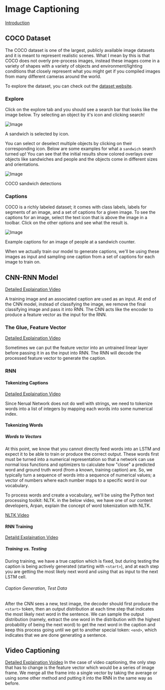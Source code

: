 # Image Captioning
[Introduction](https://www.youtube.com/watch?v=dobNslC2y-o)

## COCO Dataset
The COCO dataset is one of the largest, publicly available image datasets and it is meant to represent realistic scenes. What I mean by this is that COCO does not overly pre-process images, instead these images come in a variety of shapes with a variety of objects and environment/lighting conditions that closely represent what you might get if you compiled images from many different cameras around the world.

To explore the dataset, you can check out the [dataset website](https://cocodataset.org/#explore).

### Explore
Click on the explore tab and you should see a search bar that looks like the image below. Try selecting an object by it's icon and clicking search!

![Image](https://video.udacity-data.com/topher/2018/May/5aeb88bb_screen-shot-2018-05-03-at-3.09.44-pm/screen-shot-2018-05-03-at-3.09.44-pm.png)

A sandwich is selected by icon.

You can select or deselect multiple objects by clicking on their corresponding icon. Below are some examples for what a `sandwich` search turned up! You can see that the initial results show colored overlays over objects like sandwiches and people and the objects come in different sizes and orientations.

![Image](https://video.udacity-data.com/topher/2018/May/5aeb8986_screen-shot-2018-05-03-at-3.12.38-pm/screen-shot-2018-05-03-at-3.12.38-pm.png)

COCO sandwich detections

### Captions
COCO is a richly labeled dataset; it comes with class labels, labels for segments of an image, and a set of captions for a given image. To see the captions for an image, select the text icon that is above the image in a toolbar. Click on the other options and see what the result is.

![Image](https://video.udacity-data.com/topher/2018/May/5aeb8a8e_screen-shot-2018-05-03-at-3.15.20-pm/screen-shot-2018-05-03-at-3.15.20-pm.png)

Example captions for an image of people at a sandwich counter.

When we actually train our model to generate captions, we'll be using these images as input and sampling one caption from a set of captions for each image to train on.

## CNN-RNN Model
[Detailed Explaination Video](https://www.youtube.com/watch?v=n7kdMiX1Xz8)

A training image and an associated caption are used as an input. At end of the CNN model, instead of classifying the image, we remove the final classifying image and pass it into RNN. The CNN acts like the encoder to produce a feature vector as the input for the RNN.

### The Glue, Feature Vector
[Detailed Explaination Video](https://www.youtube.com/watch?v=u2ZdcUDnHm0)

Sometimes we can put the feature vector into an untrained linear layer before passing it in as the input into RNN. The RNN will decode the processed feature vector to generate the caption.

### RNN
#### Tokenizing Captions
[Detailed Explaination Video](https://www.youtube.com/watch?v=aeEFb0eSzJ8)

Since Nerual Network does not do well with strings, we need to tokenize words into a list of integers by mapping each words into some numerical index. 

#### Tokenizing Words
##### Words to Vectors
At this point, we know that you cannot directly feed words into an LSTM and expect it to be able to train or produce the correct output. These words first must be turned into a numerical representation so that a network can use normal loss functions and optimizers to calculate how "close" a predicted word and ground truth word (from a known, training caption) are. So, we typically turn a sequence of words into a sequence of numerical values; a vector of numbers where each number maps to a specific word in our vocabulary.

To process words and create a vocabulary, we'll be using the Python text processing toolkit: NLTK. in the below video, we have one of our content developers, Arpan, explain the concept of word tokenization with NLTK.

[NLTK Video](https://www.youtube.com/watch?v=4Ieotbeh4u8)

#### RNN Training
[Detaild Explaination Video](https://www.youtube.com/watch?v=P-tHxD7kRmA)

##### Training vs. Testing
During training, we have a true caption which is fixed, but during testing the caption is being actively generated (starting with `<start>`), and at each step you are getting the most likely next word and using that as input to the next LSTM cell.

###### Caption Generation, Test Data
After the CNN sees a new, test image, the decoder should first produce the `<start>` token, then an output distribution at each time step that indicates the most likely next word in the sentence. We can sample the output distribution (namely, extract the one word in the distribution with the highest probability of being the next word) to get the next word in the caption and keep this process going until we get to another special token: `<end>`, which indicates that we are done generating a sentence.

## Video Captioning
[Detailed Explaination Voideo](https://www.youtube.com/watch?v=I_m9JyKTfbQ)
In the case of video captioning, the only step that has to change is the feature vector which would be a series of image frame. We merge all the frame into a single vector by taking the average or using some other method and putting it into the RNN in the same way as before.
